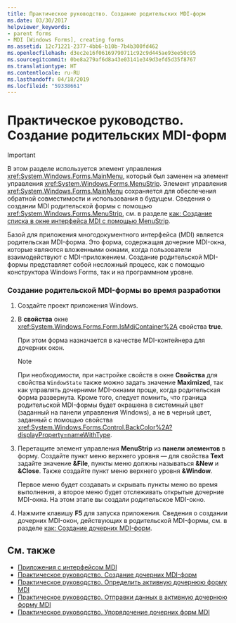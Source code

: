 ```yaml
---
title: Практическое руководство. Создание родительских MDI-форм
ms.date: 03/30/2017
helpviewer_keywords:
- parent forms
- MDI [Windows Forms], creating forms
ms.assetid: 12c71221-2377-4bb6-b10b-7b4b300fd462
ms.openlocfilehash: d3ec2e16f06169790711c92c9d445ae93ee50c95
ms.sourcegitcommit: 0be8a279af6d8a43e03141e349d3efd5d35f8767
ms.translationtype: HT
ms.contentlocale: ru-RU
ms.lasthandoff: 04/18/2019
ms.locfileid: "59338661"
---
```

# <a name="how-to-create-mdi-parent-forms"></a>Практическое руководство. Создание родительских MDI-форм
> [!IMPORTANT]
>  В этом разделе используется элемент управления <xref:System.Windows.Forms.MainMenu>, который был заменен на элемент управления <xref:System.Windows.Forms.MenuStrip>. Элемент управления <xref:System.Windows.Forms.MainMenu> сохраняется для обеспечения обратной совместимости и использования в будущем.  Сведения о создании MDI родительской формы с помощью <xref:System.Windows.Forms.MenuStrip>, см. в разделе [как: Создание списка в окне интерфейса MDI с помощью MenuStrip](../controls/how-to-create-an-mdi-window-list-with-menustrip-windows-forms.md).  
  
 Базой для приложения многодокументного интерфейса (MDI) является родительская MDI-форма. Это форма, содержащая дочерние MDI-окна, которые являются вложенными окнами, когда пользователи взаимодействуют с MDI-приложением. Создание родительской MDI-формы представляет собой несложный процесс, как с помощью конструктора Windows Forms, так и на программном уровне.  
  
### <a name="to-create-an-mdi-parent-form-at-design-time"></a>Создание родительской MDI-формы во время разработки  
  
1. Создайте проект приложения Windows.  
  
2. В **свойства** окне <xref:System.Windows.Forms.Form.IsMdiContainer%2A> свойства **true**.  
  
     При этом форма назначается в качестве MDI-контейнера для дочерних окон.  
  
    > [!NOTE]
    >  При необходимости, при настройке свойств в окне **Свойства** для свойства `WindowState` также можно задать значение **Maximized**, так как управлять дочерними MDI-окнами проще, когда родительская форма развернута. Кроме того, следует помнить, что граница родительской MDI-формы будет окрашена в системный цвет (заданный на панели управления Windows), а не в черный цвет, заданный с помощью свойства <xref:System.Windows.Forms.Control.BackColor%2A?displayProperty=nameWithType>.  
  
3. Перетащите элемент управления **MenuStrip** из **панели элементов** в форму. Создайте пункт меню верхнего уровня — для свойства **Text** задайте значение **&File**, пункты меню должны называться **&New** и **&Close**. Также создайте пункт меню верхнего уровня **&Window**.  
  
     Первое меню будет создавать и скрывать пункты меню во время выполнения, а второе меню будет отслеживать открытые дочерние MDI-окна. На этом этапе вы создали родительское MDI-окно.  
  
4. Нажмите клавишу **F5** для запуска приложения. Сведения о создании дочерних MDI-окон, действующих в родительской MDI-формы, см. в разделе [как: Создание дочерних MDI-форм](how-to-create-mdi-child-forms.md).  
  
## <a name="see-also"></a>См. также

- [Приложения с интерфейсом MDI](multiple-document-interface-mdi-applications.md)
- [Практическое руководство. Создание дочерних MDI-форм](how-to-create-mdi-child-forms.md)
- [Практическое руководство. Определить активную дочернюю форму MDI](how-to-determine-the-active-mdi-child.md)
- [Практическое руководство. Отправки данных в активную дочернюю форму MDI](how-to-send-data-to-the-active-mdi-child.md)
- [Практическое руководство. Упорядочение дочерних форм MDI](how-to-arrange-mdi-child-forms.md)
